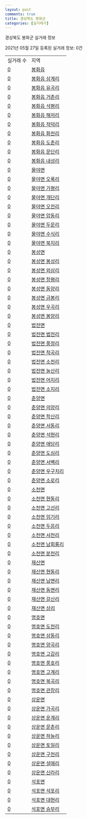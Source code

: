 ```yaml
---
layout: post
comments: true
title: 경상북도 봉화군
categories: [실거래가]
---
```


경상북도 봉화군 실거래 정보

2021년 05월 27일 등록된 실거래 정보: 0건


<table>
  <tr>
    <td>실거래 수</td>
    <td>지역</td>
  </tr>

  
  <tr>
    <td><a href="4792025000.html">0</a></td>
    <td><a href="4792025000.html">봉화읍</a></td>
  </tr>
    

  <tr>
    <td><a href="4792025022.html">0</a></td>
    <td><a href="4792025022.html">봉화읍 삼계리</a></td>
  </tr>
    

  <tr>
    <td><a href="4792025023.html">0</a></td>
    <td><a href="4792025023.html">봉화읍 유곡리</a></td>
  </tr>
    

  <tr>
    <td><a href="4792025024.html">0</a></td>
    <td><a href="4792025024.html">봉화읍 거촌리</a></td>
  </tr>
    

  <tr>
    <td><a href="4792025025.html">0</a></td>
    <td><a href="4792025025.html">봉화읍 석평리</a></td>
  </tr>
    

  <tr>
    <td><a href="4792025026.html">0</a></td>
    <td><a href="4792025026.html">봉화읍 해저리</a></td>
  </tr>
    

  <tr>
    <td><a href="4792025027.html">0</a></td>
    <td><a href="4792025027.html">봉화읍 적덕리</a></td>
  </tr>
    

  <tr>
    <td><a href="4792025028.html">0</a></td>
    <td><a href="4792025028.html">봉화읍 화천리</a></td>
  </tr>
    

  <tr>
    <td><a href="4792025029.html">0</a></td>
    <td><a href="4792025029.html">봉화읍 도촌리</a></td>
  </tr>
    

  <tr>
    <td><a href="4792025030.html">0</a></td>
    <td><a href="4792025030.html">봉화읍 문단리</a></td>
  </tr>
    

  <tr>
    <td><a href="4792025031.html">0</a></td>
    <td><a href="4792025031.html">봉화읍 내성리</a></td>
  </tr>
    

  <tr>
    <td><a href="4792031000.html">0</a></td>
    <td><a href="4792031000.html">물야면</a></td>
  </tr>
    

  <tr>
    <td><a href="4792031021.html">0</a></td>
    <td><a href="4792031021.html">물야면 오록리</a></td>
  </tr>
    

  <tr>
    <td><a href="4792031022.html">0</a></td>
    <td><a href="4792031022.html">물야면 가평리</a></td>
  </tr>
    

  <tr>
    <td><a href="4792031023.html">0</a></td>
    <td><a href="4792031023.html">물야면 개단리</a></td>
  </tr>
    

  <tr>
    <td><a href="4792031024.html">0</a></td>
    <td><a href="4792031024.html">물야면 오전리</a></td>
  </tr>
    

  <tr>
    <td><a href="4792031025.html">0</a></td>
    <td><a href="4792031025.html">물야면 압동리</a></td>
  </tr>
    

  <tr>
    <td><a href="4792031026.html">0</a></td>
    <td><a href="4792031026.html">물야면 두문리</a></td>
  </tr>
    

  <tr>
    <td><a href="4792031027.html">0</a></td>
    <td><a href="4792031027.html">물야면 수식리</a></td>
  </tr>
    

  <tr>
    <td><a href="4792031028.html">0</a></td>
    <td><a href="4792031028.html">물야면 북지리</a></td>
  </tr>
    

  <tr>
    <td><a href="4792032000.html">0</a></td>
    <td><a href="4792032000.html">봉성면</a></td>
  </tr>
    

  <tr>
    <td><a href="4792032021.html">0</a></td>
    <td><a href="4792032021.html">봉성면 봉성리</a></td>
  </tr>
    

  <tr>
    <td><a href="4792032023.html">0</a></td>
    <td><a href="4792032023.html">봉성면 외삼리</a></td>
  </tr>
    

  <tr>
    <td><a href="4792032024.html">0</a></td>
    <td><a href="4792032024.html">봉성면 창평리</a></td>
  </tr>
    

  <tr>
    <td><a href="4792032025.html">0</a></td>
    <td><a href="4792032025.html">봉성면 동양리</a></td>
  </tr>
    

  <tr>
    <td><a href="4792032026.html">0</a></td>
    <td><a href="4792032026.html">봉성면 금봉리</a></td>
  </tr>
    

  <tr>
    <td><a href="4792032027.html">0</a></td>
    <td><a href="4792032027.html">봉성면 우곡리</a></td>
  </tr>
    

  <tr>
    <td><a href="4792032028.html">0</a></td>
    <td><a href="4792032028.html">봉성면 봉양리</a></td>
  </tr>
    

  <tr>
    <td><a href="4792033000.html">0</a></td>
    <td><a href="4792033000.html">법전면</a></td>
  </tr>
    

  <tr>
    <td><a href="4792033021.html">0</a></td>
    <td><a href="4792033021.html">법전면 법전리</a></td>
  </tr>
    

  <tr>
    <td><a href="4792033022.html">0</a></td>
    <td><a href="4792033022.html">법전면 풍정리</a></td>
  </tr>
    

  <tr>
    <td><a href="4792033023.html">0</a></td>
    <td><a href="4792033023.html">법전면 척곡리</a></td>
  </tr>
    

  <tr>
    <td><a href="4792033024.html">0</a></td>
    <td><a href="4792033024.html">법전면 소천리</a></td>
  </tr>
    

  <tr>
    <td><a href="4792033025.html">0</a></td>
    <td><a href="4792033025.html">법전면 눌산리</a></td>
  </tr>
    

  <tr>
    <td><a href="4792033026.html">0</a></td>
    <td><a href="4792033026.html">법전면 어지리</a></td>
  </tr>
    

  <tr>
    <td><a href="4792033027.html">0</a></td>
    <td><a href="4792033027.html">법전면 소지리</a></td>
  </tr>
    

  <tr>
    <td><a href="4792034000.html">0</a></td>
    <td><a href="4792034000.html">춘양면</a></td>
  </tr>
    

  <tr>
    <td><a href="4792034021.html">0</a></td>
    <td><a href="4792034021.html">춘양면 의양리</a></td>
  </tr>
    

  <tr>
    <td><a href="4792034022.html">0</a></td>
    <td><a href="4792034022.html">춘양면 학산리</a></td>
  </tr>
    

  <tr>
    <td><a href="4792034023.html">0</a></td>
    <td><a href="4792034023.html">춘양면 서동리</a></td>
  </tr>
    

  <tr>
    <td><a href="4792034024.html">0</a></td>
    <td><a href="4792034024.html">춘양면 석현리</a></td>
  </tr>
    

  <tr>
    <td><a href="4792034025.html">0</a></td>
    <td><a href="4792034025.html">춘양면 애당리</a></td>
  </tr>
    

  <tr>
    <td><a href="4792034026.html">0</a></td>
    <td><a href="4792034026.html">춘양면 도심리</a></td>
  </tr>
    

  <tr>
    <td><a href="4792034027.html">0</a></td>
    <td><a href="4792034027.html">춘양면 서벽리</a></td>
  </tr>
    

  <tr>
    <td><a href="4792034028.html">0</a></td>
    <td><a href="4792034028.html">춘양면 우구치리</a></td>
  </tr>
    

  <tr>
    <td><a href="4792034029.html">0</a></td>
    <td><a href="4792034029.html">춘양면 소로리</a></td>
  </tr>
    

  <tr>
    <td><a href="4792035000.html">0</a></td>
    <td><a href="4792035000.html">소천면</a></td>
  </tr>
    

  <tr>
    <td><a href="4792035021.html">0</a></td>
    <td><a href="4792035021.html">소천면 현동리</a></td>
  </tr>
    

  <tr>
    <td><a href="4792035022.html">0</a></td>
    <td><a href="4792035022.html">소천면 고선리</a></td>
  </tr>
    

  <tr>
    <td><a href="4792035023.html">0</a></td>
    <td><a href="4792035023.html">소천면 임기리</a></td>
  </tr>
    

  <tr>
    <td><a href="4792035024.html">0</a></td>
    <td><a href="4792035024.html">소천면 두음리</a></td>
  </tr>
    

  <tr>
    <td><a href="4792035025.html">0</a></td>
    <td><a href="4792035025.html">소천면 서천리</a></td>
  </tr>
    

  <tr>
    <td><a href="4792035026.html">0</a></td>
    <td><a href="4792035026.html">소천면 남회룡리</a></td>
  </tr>
    

  <tr>
    <td><a href="4792035027.html">0</a></td>
    <td><a href="4792035027.html">소천면 분천리</a></td>
  </tr>
    

  <tr>
    <td><a href="4792036000.html">0</a></td>
    <td><a href="4792036000.html">재산면</a></td>
  </tr>
    

  <tr>
    <td><a href="4792036021.html">0</a></td>
    <td><a href="4792036021.html">재산면 현동리</a></td>
  </tr>
    

  <tr>
    <td><a href="4792036022.html">0</a></td>
    <td><a href="4792036022.html">재산면 남면리</a></td>
  </tr>
    

  <tr>
    <td><a href="4792036023.html">0</a></td>
    <td><a href="4792036023.html">재산면 동면리</a></td>
  </tr>
    

  <tr>
    <td><a href="4792036024.html">0</a></td>
    <td><a href="4792036024.html">재산면 갈산리</a></td>
  </tr>
    

  <tr>
    <td><a href="4792036025.html">0</a></td>
    <td><a href="4792036025.html">재산면 상리</a></td>
  </tr>
    

  <tr>
    <td><a href="4792037000.html">0</a></td>
    <td><a href="4792037000.html">명호면</a></td>
  </tr>
    

  <tr>
    <td><a href="4792037021.html">0</a></td>
    <td><a href="4792037021.html">명호면 도천리</a></td>
  </tr>
    

  <tr>
    <td><a href="4792037022.html">0</a></td>
    <td><a href="4792037022.html">명호면 삼동리</a></td>
  </tr>
    

  <tr>
    <td><a href="4792037023.html">0</a></td>
    <td><a href="4792037023.html">명호면 양곡리</a></td>
  </tr>
    

  <tr>
    <td><a href="4792037024.html">0</a></td>
    <td><a href="4792037024.html">명호면 고감리</a></td>
  </tr>
    

  <tr>
    <td><a href="4792037025.html">0</a></td>
    <td><a href="4792037025.html">명호면 풍호리</a></td>
  </tr>
    

  <tr>
    <td><a href="4792037026.html">0</a></td>
    <td><a href="4792037026.html">명호면 고계리</a></td>
  </tr>
    

  <tr>
    <td><a href="4792037027.html">0</a></td>
    <td><a href="4792037027.html">명호면 북곡리</a></td>
  </tr>
    

  <tr>
    <td><a href="4792037028.html">0</a></td>
    <td><a href="4792037028.html">명호면 관창리</a></td>
  </tr>
    

  <tr>
    <td><a href="4792038000.html">0</a></td>
    <td><a href="4792038000.html">상운면</a></td>
  </tr>
    

  <tr>
    <td><a href="4792038021.html">0</a></td>
    <td><a href="4792038021.html">상운면 가곡리</a></td>
  </tr>
    

  <tr>
    <td><a href="4792038022.html">0</a></td>
    <td><a href="4792038022.html">상운면 운계리</a></td>
  </tr>
    

  <tr>
    <td><a href="4792038023.html">0</a></td>
    <td><a href="4792038023.html">상운면 문촌리</a></td>
  </tr>
    

  <tr>
    <td><a href="4792038024.html">0</a></td>
    <td><a href="4792038024.html">상운면 하눌리</a></td>
  </tr>
    

  <tr>
    <td><a href="4792038025.html">0</a></td>
    <td><a href="4792038025.html">상운면 토일리</a></td>
  </tr>
    

  <tr>
    <td><a href="4792038026.html">0</a></td>
    <td><a href="4792038026.html">상운면 구천리</a></td>
  </tr>
    

  <tr>
    <td><a href="4792038027.html">0</a></td>
    <td><a href="4792038027.html">상운면 설매리</a></td>
  </tr>
    

  <tr>
    <td><a href="4792038028.html">0</a></td>
    <td><a href="4792038028.html">상운면 신라리</a></td>
  </tr>
    

  <tr>
    <td><a href="4792039000.html">0</a></td>
    <td><a href="4792039000.html">석포면</a></td>
  </tr>
    

  <tr>
    <td><a href="4792039021.html">0</a></td>
    <td><a href="4792039021.html">석포면 석포리</a></td>
  </tr>
    

  <tr>
    <td><a href="4792039022.html">0</a></td>
    <td><a href="4792039022.html">석포면 대현리</a></td>
  </tr>
    

  <tr>
    <td><a href="4792039023.html">0</a></td>
    <td><a href="4792039023.html">석포면 승부리</a></td>
  </tr>
    


</table>
    